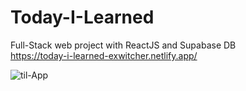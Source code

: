 # Today-I-Learned
Full-Stack web project with ReactJS and Supabase DB
<br>
https://today-i-learned-exwitcher.netlify.app/

![til-App](https://user-images.githubusercontent.com/24496846/215234503-7a7d7841-321a-4c89-ad72-721f48707e77.gif)

